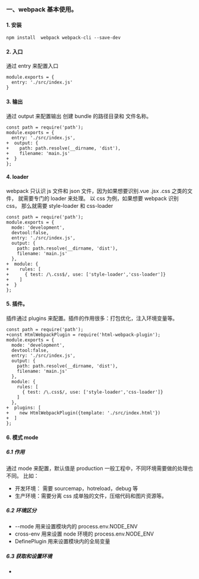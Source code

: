 <!--
 * @Author: Heyafeng
 * @Date: 2022-08-14 18:30:17
 * @LastEditors: Heyafeng
 * @LastEditTime: 2022-08-14 19:29:34
 * @Description: webpack 的基本使用
-->

### 一、webpack 基本使用。

#### 1. 安装

```
npm install  webpack webpack-cli --save-dev
```

#### 2. 入口

通过 entry 来配置入口

```
module.exports = {
  entry: './src/index.js'
}
```

#### 3. 输出

通过 output 来配置输出 创建 bundle 的路径目录和 文件名称。

```
const path = require('path');
module.exports = {
  entry: './src/index.js',
+  output: {
+    path: path.resolve(__dirname, 'dist'),
+    filename: 'main.js'
+  }
};
```

#### 4. loader

webpack 只认识 js 文件和 json 文件，因为如果想要识别.vue .jsx .css 之类的文件， 就需要专门的 loader 来处理。
以 css 为例，如果想要 webpack 识别 css， 那么就需要 style-loader 和 css-loader

```
const path = require('path');
module.exports = {
  mode: 'development',
  devtool:false,
  entry: './src/index.js',
  output: {
    path: path.resolve(__dirname, 'dist'),
    filename: 'main.js'
  },
+  module: {
+    rules: [
+      { test: /\.css$/, use: ['style-loader','css-loader']}
+    ]
+  }
};

```

#### 5. 插件。

插件通过 plugins 来配置。插件的作用很多：打包优化，注入环境变量等。

```
const path = require('path');
+const HtmlWebpackPlugin = require('html-webpack-plugin');
module.exports = {
  mode: 'development',
  devtool:false,
  entry: './src/index.js',
  output: {
    path: path.resolve(__dirname, 'dist'),
    filename: 'main.js'
  },
  module: {
    rules: [
      { test: /\.css$/, use: ['style-loader','css-loader']}
    ]
  },
+  plugins: [
+    new HtmlWebpackPlugin({template: './src/index.html'})
+  ]
};
```

#### 6. 模式 mode

##### 6.1 作用

通过 mode 来配置，默认值是 production
一般工程中，不同环境需要做的处理也不同。
比如：

- 开发环境： 需要 sourcemap，hotreload，debug 等
- 生产环境：需要分离 css 成单独的文件，压缩代码和图片资源等。

##### 6.2 环境区分

- --mode 用来设置模块内的 process.env.NODE_ENV
- cross-env 用来设置 node 环境的 process.env.NODE_ENV
- DefinePlugin 用来设置模块内的全局变量

##### 6.3 获取和设置环境

-
